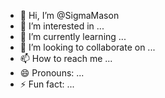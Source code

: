 - 👋 Hi, I’m @SigmaMason
- 👀 I’m interested in ...
- 🌱 I’m currently learning ...
- 💞️ I’m looking to collaborate on ...
- 📫 How to reach me ...
- 😄 Pronouns: ...
- ⚡ Fun fact: ...

<!---
SigmaMason/SigmaMason is a ✨ special ✨ repository because its `README.md` (this file) appears on your GitHub profile.
You can click the Preview link to take a look at your changes.
--->
